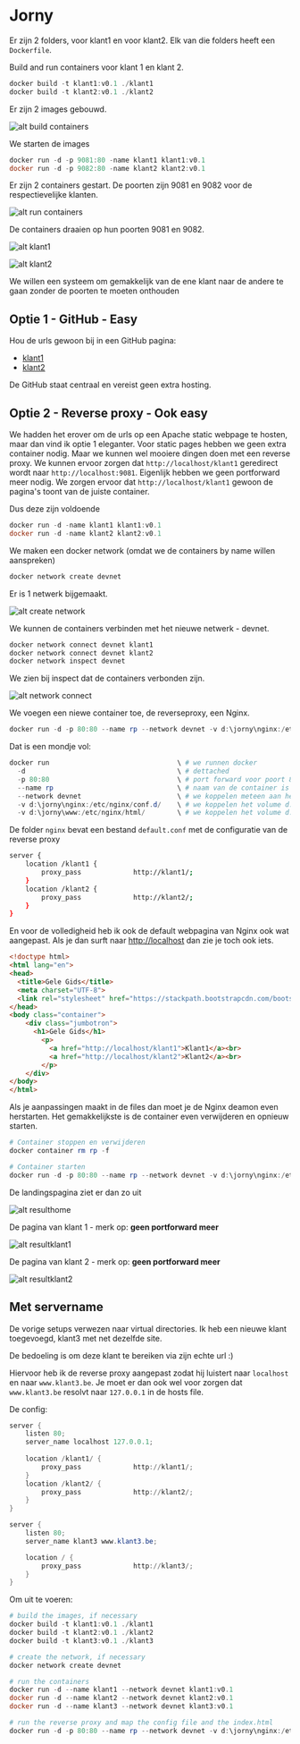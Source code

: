 # Jorny

Er zijn 2 folders, voor klant1 en voor klant2. Elk van die folders heeft een `Dockerfile`.

Build and run containers voor klant 1 en klant 2.

```powershell
docker build -t klant1:v0.1 ./klant1
docker build -t klant2:v0.1 ./klant2
```

Er zijn 2 images gebouwd.

![alt build containers](./images/build%20containers.png)

We starten de images

```powershell
docker run -d -p 9081:80 -name klant1 klant1:v0.1
docker run -d -p 9082:80 -name klant2 klant2:v0.1
```

Er zijn 2 containers gestart. De poorten zijn 9081 en 9082 voor de respectievelijke klanten.

![alt run containers](images/run%20containers.png)

De containers draaien op hun poorten 9081 en 9082.

![alt klant1](./images/klant1.png)

![alt klant2](./images/klant2.png)

We willen een systeem om gemakkelijk van de ene klant naar de andere te gaan zonder de poorten te moeten onthouden

## Optie 1 - GitHub - Easy

Hou de urls gewoon bij in een GitHub pagina:

- [klant1](http://localhost:9081)
- [klant2](http://localhost:9082)

De GitHub staat centraal en vereist geen extra hosting.

## Optie 2 - Reverse proxy - Ook easy

We hadden het erover om de urls op een Apache static webpage te hosten, maar dan vind ik optie 1 eleganter. Voor static pages hebben we geen extra container nodig. 
Maar we kunnen wel mooiere dingen doen met een reverse proxy. We kunnen ervoor zorgen dat `http://localhost/klant1` geredirect wordt naar `http://localhost:9081`. Eigenlijk hebben we geen portforward meer nodig. We zorgen ervoor dat `http://localhost/klant1` gewoon de pagina's toont van de juiste container.

Dus deze zijn voldoende

```powershell
docker run -d -name klant1 klant1:v0.1
docker run -d -name klant2 klant2:v0.1
```

We maken een docker network (omdat we de containers by name willen aanspreken)

```powershell
docker network create devnet
```

Er is 1 netwerk bijgemaakt.

![alt create network](images/create%20network.png)

We kunnen de containers verbinden met het nieuwe netwerk - devnet.

```powershell
docker network connect devnet klant1
docker network connect devnet klant2
docker network inspect devnet
```

We zien bij inspect dat de containers verbonden zijn.

![alt network connect](./images/network%20connect.png)

We voegen een niewe container toe, de reverseproxy, een Nginx.

```powershell
docker run -d -p 80:80 --name rp --network devnet -v d:\jorny\nginx:/etc/nginx/conf.d/ -v d:\jorny\www:/etc/nginx/html/ nginx:stable
```

Dat is een mondje vol:

```powershell
docker run                                \ # we runnen docker
  -d                                      \ # dettached
  -p 80:80                                \ # port forward voor poort 80 op de host naar 80 op de container
  --name rp                               \ # naam van de container is rp
  --network devnet                        \ # we koppelen meteen aan het devnet netwerk
  -v d:\jorny\nginx:/etc/nginx/conf.d/    \ # we koppelen het volume d:\jorny\nginx op de host aan /etc/nginx/conf.d/
  -v d:\jorny\www:/etc/nginx/html/        \ # we koppelen het volume d:\jorny\www op de host aan /etc/nginx/html/
```

De folder `nginx` bevat een bestand `default.conf` met de configuratie van de reverse proxy

```bash
server {
    location /klant1 {
        proxy_pass             http://klant1/;
    }
    location /klant2 {
        proxy_pass             http://klant2/;
    }
}
```

En voor de volledigheid heb ik ook de default webpagina van Nginx ook wat aangepast. Als je dan surft naar [http://localhost](http://localhost) dan zie je toch ook iets.

```html
<!doctype html>
<html lang="en">
<head>
  <title>Gele Gids</title>
  <meta charset="UTF-8">
  <link rel="stylesheet" href="https://stackpath.bootstrapcdn.com/bootstrap/3.4.1/css/bootstrap.min.css" integrity="sha384-HSMxcRTRxnN+Bdg0JdbxYKrThecOKuH5zCYotlSAcp1+c8xmyTe9GYg1l9a69psu" crossorigin="anonymous">
</head>
<body class="container">
    <div class="jumbotron">
      <h1>Gele Gids</h1>
        <p>
          <a href="http://localhost/klant1">Klant1</a><br>
          <a href="http://localhost/klant2">Klant2</a><br>
        </p>
    </div>
</body>
</html>
```

Als je aanpassingen maakt in de files dan moet je de Nginx deamon even herstarten. Het gemakkelijkste is de container even verwijderen en opnieuw starten.

```powershell
# Container stoppen en verwijderen
docker container rm rp -f

# Container starten
docker run -d -p 80:80 --name rp --network devnet -v d:\jorny\nginx:/etc/nginx/conf.d/ -v d:\jorny\www:/etc/nginx/html/ nginx:stable
```

De landingspagina ziet er dan zo uit

![alt resulthome](images/resulthome.png)

De pagina van klant 1 - merk op: **geen portforward meer**

![alt resultklant1](images/resultklant1.png)

De pagina van klant 2 - merk op: **geen portforward meer**

![alt resultklant2](images/resultklant2.png)

## Met servername

De vorige setups verwezen naar virtual directories. Ik heb een nieuwe klant toegevoegd, klant3 met net dezelfde site.

De bedoeling is om deze klant te bereiken via zijn echte url :)

Hiervoor heb ik de reverse proxy aangepast zodat hij luistert naar `localhost` en naar `www.klant3.be`. Je moet er dan ook wel voor zorgen dat `www.klant3.be` resolvt naar `127.0.0.1` in de hosts file.

De config:

```powershell
server {
    listen 80;
    server_name localhost 127.0.0.1;
    
    location /klant1/ {
        proxy_pass             http://klant1/;
    }
    location /klant2/ {
        proxy_pass             http://klant2/;
    }
}

server {
    listen 80;
    server_name klant3 www.klant3.be;

    location / {
        proxy_pass             http://klant3/;
    }
}
```

Om uit te voeren:

```powershell
# build the images, if necessary
docker build -t klant1:v0.1 ./klant1
docker build -t klant2:v0.1 ./klant2
docker build -t klant3:v0.1 ./klant3

# create the network, if necessary
docker network create devnet

# run the containers
docker run -d --name klant1 --network devnet klant1:v0.1
docker run -d --name klant2 --network devnet klant2:v0.1
docker run -d --name klant3 --network devnet klant3:v0.1

# run the reverse proxy and map the config file and the index.html
docker run -d -p 80:80 --name rp --network devnet -v d:\jorny\nginx:/etc/nginx/conf.d/ -v d:\jorny\www:/etc/nginx/html/ nginx:stable
```
